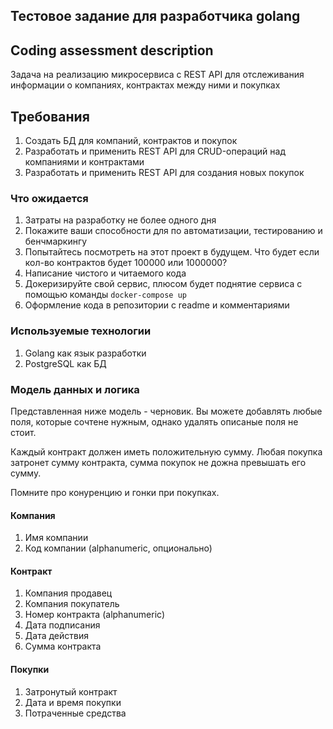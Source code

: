 ## Тестовое задание для разработчика golang

## Coding assessment description

Задача на реализацию микросервиса с REST API для отслеживания информации о компаниях, контрактах между ними и покупках

## Требования

1. Создать БД для компаний, контрактов и покупок
2. Разработать и применить REST API для CRUD-операций над компаниями и контрактами
3. Разработать и применить REST API для создания новых покупок

### Что ожидается

1. Затраты на разработку не более одного дня
2. Покажите ваши способности для по автоматизации, тестированию и бенчмаркингу
3. Попытайтесь посмотреть на этот проект в будущем. Что будет если кол-во контрактов будет 100000 или 1000000?
4. Написание чистого и читаемого кода
5. Докеризируйте свой сервис, плюсом будет поднятие сервиса с помощью команды `docker-compose up`
6. Оформление кода в репозитории с readme и комментариями

### Используемые технологии

1. Golang как язык разработки
2. PostgreSQL как БД

### Модель данных и логика
Представленная ниже модель - черновик. 
Вы можете добавлять любые поля, которые сочтене нужным, однако удалять описаные поля не стоит.

Каждый контракт должен иметь положительную сумму. 
Любая покупка затронет сумму контракта, сумма покупок не дожна превышать его сумму.

Помните про конуренцию и гонки при покупках.

#### Компания
1. Имя компании
2. Код компании (alphanumeric, опционально)

#### Контракт
1. Компания продавец
2. Компания покупатель
3. Номер контракта (alphanumeric)
4. Дата подписания
5. Дата действия
6. Сумма контракта

#### Покупки
1. Затронутый контракт
2. Дата и время покупки
2. Потраченные средства
